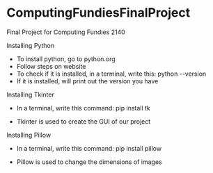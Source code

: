 # ComputingFundiesFinalProject
Final Project for Computing Fundies 2140

Installing Python
- To install python, go to python.org
- Follow steps on website
- To check if it is installed, in a terminal, write this:
    python --version
- If it is installed, will print out the version you have


Installing Tkinter
- In a terminal, write this command: 
    pip install tk

- Tkinter is used to create the GUI of our project

Installing Pillow
- In a terminal, write this command:
    pip install pillow

- Pillow is used to change the dimensions of images
